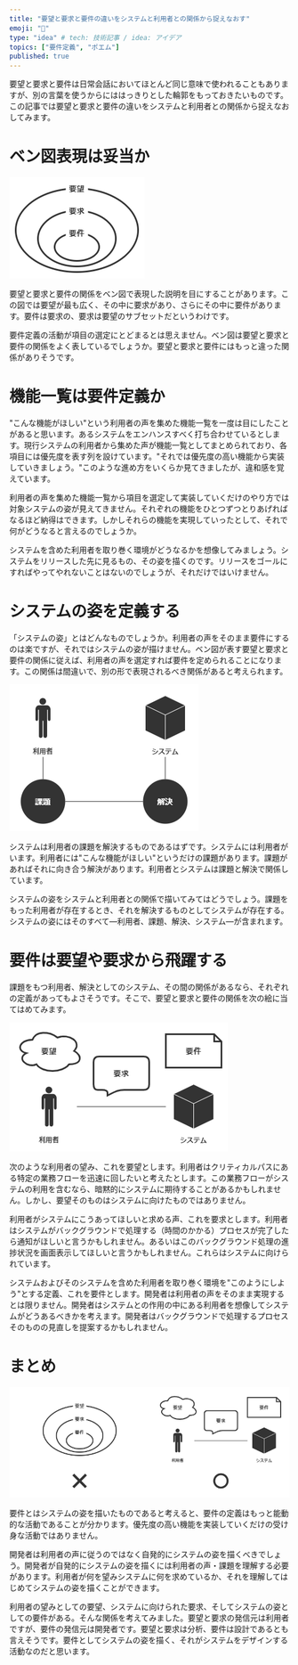 ```yaml
---
title: "要望と要求と要件の違いをシステムと利用者との関係から捉えなおす"
emoji: "🤔"
type: "idea" # tech: 技術記事 / idea: アイデア
topics: ["要件定義", "ポエム"]
published: true
---
```


要望と要求と要件は日常会話においてほとんど同じ意味で使われることもありますが、別の言葉を使うからにははっきりとした輪郭をもっておきたいものです。この記事では要望と要求と要件の違いをシステムと利用者との関係から捉えなおしてみます。

# ベン図表現は妥当か

![ベン図で表現する関係](/images/requirements-venn-diagram.png)

要望と要求と要件の関係をベン図で表現した説明を目にすることがあります。この図では要望が最も広く、その中に要求があり、さらにその中に要件があります。要件は要求の、要求は要望のサブセットだというわけです。

要件定義の活動が項目の選定にとどまるとは思えません。ベン図は要望と要求と要件の関係をよく表しているでしょうか。要望と要求と要件にはもっと違った関係がありそうです。

# 機能一覧は要件定義か

"こんな機能がほしい"という利用者の声を集めた機能一覧を一度は目にしたことがあると思います。あるシステムをエンハンスすべく打ち合わせているとします。現行システムの利用者から集めた声が機能一覧としてまとめられており、各項目には優先度を表す列を設けています。"それでは優先度の高い機能から実装していきましょう。"このような進め方をいくらか見てきましたが、違和感を覚えています。

利用者の声を集めた機能一覧から項目を選定して実装していくだけのやり方では対象システムの姿が見えてきません。それぞれの機能をひとつずつとりあげればなるほど納得はできます。しかしそれらの機能を実現していったとして、それで何がどうなると言えるのでしょうか。

システムを含めた利用者を取り巻く環境がどうなるかを想像してみましょう。システムをリリースした先に見るもの、その姿を描くのです。リリースをゴールにすればやってやれないことはないのでしょうが、それだけではいけません。

# システムの姿を定義する

「システムの姿」とはどんなものでしょうか。利用者の声をそのまま要件にするのは楽ですが、それではシステムの姿が描けません。ベン図が表す要望と要求と要件の関係に従えば、利用者の声を選定すれば要件を定められることになります。この関係は間違いで、別の形で表現されるべき関係があると考えられます。

![課題と解決](/images/requirements-face-users.png)

システムは利用者の課題を解決するものであるはずです。システムには利用者がいます。利用者には"こんな機能がほしい"というだけの課題があります。課題があればそれに向き合う解決があります。利用者とシステムは課題と解決で関係しています。

システムの姿をシステムと利用者との関係で描いてみてはどうでしょう。課題をもった利用者が存在するとき、それを解決するものとしてシステムが存在する。システムの姿にはそのすべて―利用者、課題、解決、システム―が含まれます。

# 要件は要望や要求から飛躍する

<!-- TODO: ここから -->

課題をもつ利用者、解決としてのシステム、その間の関係があるなら、それぞれの定義があってもよさそうです。そこで、要望と要求と要件の関係を次の絵に当てはめてみます。

![利用者の声とシステムの姿](/images/requirements-from-requests.png)

次のような利用者の望み、これを要望とします。利用者はクリティカルパスにある特定の業務フローを迅速に回したいと考えたとします。この業務フローがシステムの利用を含むなら、暗黙的にシステムに期待することがあるかもしれません。しかし、要望そのものはシステムに向けたものではありません。

利用者がシステムにこうあってほしいと求める声、これを要求とします。利用者はシステムがバックグラウンドで処理する（時間のかかる）プロセスが完了したら通知がほしいと言うかもしれません。あるいはこのバックグラウンド処理の進捗状況を画面表示してほしいと言うかもしれません。これらはシステムに向けられています。

システムおよびそのシステムを含めた利用者を取り巻く環境を"このようにしよう"とする定義、これを要件とします。開発者は利用者の声をそのまま実現するとは限りません。開発者はシステムとの作用の中にある利用者を想像してシステムがどうあるべきかを考えます。開発者はバックグラウンドで処理するプロセスそのものの見直しを提案するかもしれません。

# まとめ

![要望と要求と要件の新しいかたち](/images/requirements-new-design.png)

要件とはシステムの姿を描いたものであると考えると、要件の定義はもっと能動的な活動であることが分かります。優先度の高い機能を実装していくだけの受け身な活動ではありません。

開発者は利用者の声に従うのではなく自発的にシステムの姿を描くべきでしょう。開発者が自発的にシステムの姿を描くには利用者の声・課題を理解する必要があります。利用者が何を望みシステムに何を求めているか、それを理解してはじめてシステムの姿を描くことができます。

利用者の望みとしての要望、システムに向けられた要求、そしてシステムの姿としての要件がある。そんな関係を考えてみました。要望と要求の発信元は利用者ですが、要件の発信元は開発者です。要望と要求は分析、要件は設計であるとも言えそうです。要件としてシステムの姿を描く、それがシステムをデザインする活動なのだと思います。
